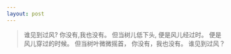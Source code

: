 ```yaml
---
layout: post
---
```


> 谁见到过风?
> 你没有,我也没有。
> 但当树儿低下头, 便是风儿经过时。
> 便是风儿穿过的时候。
> 但当树叶微微摇首，
> 你没有，我也没有。
> 谁见到过风？

